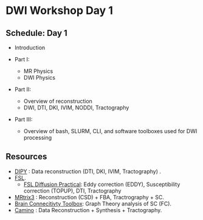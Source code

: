# DWI Workshop Day 1

## Schedule: Day 1 

* Introduction 

* Part I: 
	* MR Physics 
	* DWI Physics 

* Part II:
	* Overview of reconstruction
	* DWI, DTI, DKI, IVIM, NODDI, Tractography

* Part III: 
	* Overview of bash, SLURM, CLI, and software toolboxes used for DWI processing
	

## Resources 

* [DIPY](https://dipy.org) : Data reconstruction (DTI, DKI, IVIM, Tractography) .
* [FSL](https://fsl.fmrib.ox.ac.uk/fsl/fslwiki/FDT/UserGuide).
	* [FSL Diffusion Practical](https://fsl.fmrib.ox.ac.uk/fslcourse/2019_Beijing/lectures/FDT/fdt1.html):  Eddy correction (EDDY), Susceptibility correction (TOPUP), DTI, Tractography
* [MRtrix3](https://www.mrtrix.org/) : Reconstruction (CSD) + FBA, Tractrography + SC.
* [Brain Connecitivty Toolbox](https://sites.google.com/site/bctnet/): Graph Theory analysis of SC (FC).
* [Camino](http://camino.cs.ucl.ac.uk/) : Data Reconstruction + Synthesis + Tractography.

